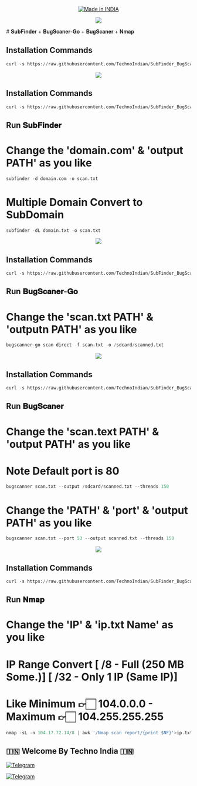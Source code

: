 <p align="center">
<a href="https://t.me/rktechnoindians"><img title="Made in INDIA" src="https://img.shields.io/badge/MADE%20IN-INDIA-SCRIPT?colorA=%23ff8100&colorB=%23017e40&colorC=%23ff0000&style=for-the-badge"></a>
</p>

<a name="readme-top"></a>


<p align="center"> 
<a href="https://t.me/rktechnoindians"><img src="https://readme-typing-svg.herokuapp.com?font=Fira+Code&weight=800&size=35&pause=1000&color=F74848&center=true&vCenter=true&random=false&width=435&lines=𝐀𝐥𝐥-𝐢𝐧-𝐎𝐧𝐞" /></a>
 </p>
# 𝐒𝐮𝐛𝐅𝐢𝐧𝐝𝐞𝐫 + 𝐁𝐮𝐠𝐒𝐜𝐚𝐧𝐞𝐫-𝐆𝐨 + 𝐁𝐮𝐠𝐒𝐜𝐚𝐧𝐞𝐫 + 𝐍𝐦𝐚𝐩



## Installation Commands
```python
curl -s https://raw.githubusercontent.com/TechnoIndian/SubFinder_BugScaner_BugScaner-Go_Nmap/main/All-in-One.sh | bash
```


<p align="center"> 
<a href="https://t.me/rktechnoindians"><img src="https://readme-typing-svg.herokuapp.com?font=Fira+Code&weight=800&size=35&pause=1000&color=F74848&center=true&vCenter=true&random=false&width=435&lines=𝐒𝐮𝐛𝐅𝐢𝐧𝐝𝐞𝐫-𝐢𝐧-𝐓𝐞𝐫𝐦𝐮𝐱" /></a>
 </p>




## Installation Commands
```python
curl -s https://raw.githubusercontent.com/TechnoIndian/SubFinder_BugScaner_BugScaner-Go_Nmap/main/SubFinder-in-Termux.sh | bash
```

## Run 𝐒𝐮𝐛𝐅𝐢𝐧𝐝𝐞𝐫
# Change the 'domain.com' & 'output PATH' as you like
```python
subfinder -d domain.com -o scan.txt
```
# Multiple Domain Convert to SubDomain
```python
subfinder -dL domain.txt -o scan.txt
```

<p align="center"> 
<a href="https://t.me/rktechnoindians"><img src="https://readme-typing-svg.herokuapp.com?font=Fira+Code&weight=800&size=35&pause=1000&color=F74848&center=true&vCenter=true&random=false&width=435&lines=𝐁𝐮𝐠𝐒𝐜𝐚𝐧𝐞𝐫-𝐆𝐨-𝐢𝐧-𝐓𝐞𝐫𝐦𝐮𝐱" /></a>
 </p>


 ## Installation Commands
```python
curl -s https://raw.githubusercontent.com/TechnoIndian/SubFinder_BugScaner_BugScaner-Go_Nmap/main/BugScaner-Go-in-Termux.sh | bash
```

## Run 𝐁𝐮𝐠𝐒𝐜𝐚𝐧𝐞𝐫-𝐆𝐨
# Change the 'scan.txt PATH' & 'outputn PATH' as you like
```python
bugscanner-go scan direct -f scan.txt -o /sdcard/scanned.txt
```

<p align="center"> 
<a href="https://t.me/rktechnoindians"><img src="https://readme-typing-svg.herokuapp.com?font=Fira+Code&weight=800&size=35&pause=1000&color=F74848&center=true&vCenter=true&random=false&width=435&lines=𝐁𝐮𝐠𝐒𝐜𝐚𝐧𝐞𝐫-𝐢𝐧-𝐓𝐞𝐫𝐦𝐮𝐱" /></a>
 </p>


 ## Installation Commands
```python
curl -s https://raw.githubusercontent.com/TechnoIndian/SubFinder_BugScaner_BugScaner-Go_Nmap/main/BugScaner-in-Termux.sh | bash
```

## Run 𝐁𝐮𝐠𝐒𝐜𝐚𝐧𝐞𝐫
# Change the 'scan.text PATH' & 'output PATH' as you like
# Note Default port is 80
```python
bugscanner scan.txt --output /sdcard/scanned.txt --threads 150
```

# Change the 'PATH' & 'port' & 'output PATH' as you like
```python
bugscanner scan.txt --port 53 --output scanned.txt --threads 150
```

<p align="center"> 
<a href="https://t.me/rktechnoindians"><img src="https://readme-typing-svg.herokuapp.com?font=Fira+Code&weight=800&size=35&pause=1000&color=F74848&center=true&vCenter=true&random=false&width=435&lines=𝐍𝐦𝐚𝐩-𝐢𝐧-𝐓𝐞𝐫𝐦𝐮𝐱" /></a>
 </p>


 ## Installation Commands
```python
curl -s https://raw.githubusercontent.com/TechnoIndian/SubFinder_BugScaner_BugScaner-Go_Nmap/main/Nmap-in-Termux.sh | bash
```

## Run 𝐍𝐦𝐚𝐩
# Change the 'IP' & 'ip.txt Name' as you like
# IP Range Convert [ /8 - Full (250 MB Some.)] [ /32 - Only 1 IP (Same IP)]
# Like Minimum 👉🏻  104.0.0.0 - Maximum 👉🏻  104.255.255.255                    
```python
nmap -sL -n 104.17.72.14/8 | awk '/Nmap scan report/{print $NF}'>ip.txt
```


## 🇮🇳 Welcome By Techno India 🇮🇳

[![Telegram](https://img.shields.io/badge/TELEGRAM-CHANNEL-red?style=for-the-badge&logo=telegram)](https://t.me/rktechnoindians)
  </a><p>
[![Telegram](https://img.shields.io/badge/TELEGRAM-OWNER-red?style=for-the-badge&logo=telegram)](https://t.me/RK_TECHNO_INDIA)
</p>
